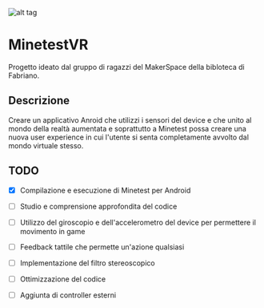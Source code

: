![alt tag](http://i.imgur.com/mMHIHjC.png)

# MinetestVR

Progetto ideato dal gruppo di ragazzi del MakerSpace della bibloteca di Fabriano. 

## Descrizione

Creare un applicativo Anroid che utilizzi i sensori del device e che unito al mondo della realtà aumentata e soprattutto a Minetest possa creare una nuova user experience in cui l'utente si senta completamente avvolto dal mondo virtuale stesso.

## TODO
- [x] Compilazione e esecuzione di Minetest per Android
- [ ] Studio e comprensione approfondita del codice
- [ ] Utilizzo del giroscopio e dell'accelerometro del device per permettere il movimento in game
- [ ] Feedback tattile che permette un'azione qualsiasi
- [ ] Implementazione del filtro stereoscopico
- [ ] Ottimizzazione del codice
- [ ] Aggiunta di controller esterni


